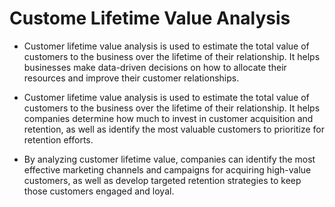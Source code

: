 # Custome Lifetime Value Analysis

- Customer lifetime value analysis is used to estimate the total value of customers to the business over the lifetime of their relationship. It helps businesses make data-driven decisions on how to allocate their resources and improve their customer relationships. 

- Customer lifetime value analysis is used to estimate the total value of customers to the business over the lifetime of their relationship. It helps companies determine how much to invest in customer acquisition and retention, as well as identify the most valuable customers to prioritize for retention efforts.

- By analyzing customer lifetime value, companies can identify the most effective marketing channels and campaigns for acquiring high-value customers, as well as develop targeted retention strategies to keep those customers engaged and loyal.
